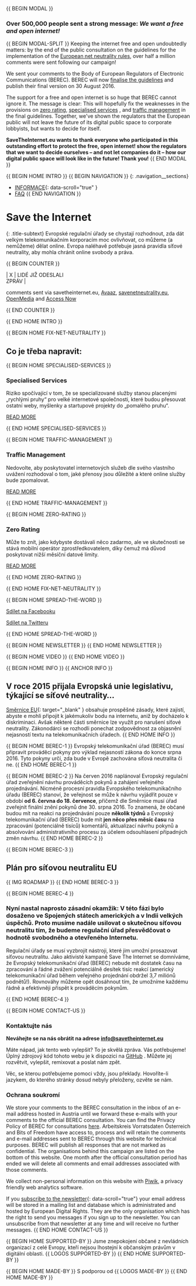 {{ BEGIN MODAL }}
### Over 500,000 people sent a strong message: *We want a free and open internet!*
{{ BEGIN MODAL-SPLIT }}
Keeping the internet free and open undoubtedly matters: by the end of the public consultation on the guidelines for the implementation of the [European net neutrality rules](https://edri.org/time-to-save-the-internet/), over half a million comments were sent following our campaign!
 
We sent your comments to the Body of European Regulators of Electronic Communications (BEREC). BEREC will now [finalise the guidelines](https://edri.org/net-neutrality-european-parliament-decided-not-to-decide/) and publish their final version on 30 August 2016.
 
The support for a free and open internet is so huge that BEREC cannot ignore it. The message is clear: This will hopefully fix the weaknesses in the provisions on [zero rating](https://edri.org/zero-rating-why-dangerous-for-our-rights-freedoms), [specialised services](https://edri.org/specialised-services-make-break-issue-open-internet/) , and [traffic management](https://edri.org/traffic-management-where-risks-online-discrimination/) in the final guidelines. Together, we've shown the regulators that the European public will not leave the future of its digital public space to corporate lobbyists, but wants to decide for itself. 

**SaveTheInternet.eu wants to thank everyone who participated in this outstanding effort to protect the free, open internet!  show the regulators that we want to decide ourselves – and not let companies do it – how our digital public space will look like in the future! Thank you!**
{{ END MODAL }}

{{ BEGIN HOME INTRO }}
{{ BEGIN NAVIGATION }}
{: .navigation__sections}
- [INFORMACE](#info){: data-scroll="true" }
- [FAQ](faq)
{{ END NAVIGATION }}

# Save the Internet

{: .title-subtext}
Evropské regulační úřady se chystají rozhodnout, zda dát velkým telekomunikačním korporacím moc ovlivňovat, co můžeme (a nemůžeme) dělat online. Evropa naléhavě potřebuje jasná pravidla síťové neutrality, aby mohla chránit online svobody a práva.

{{ BEGIN COUNTER }}

| X | LIDÉ JIŽ ODESLALI <br> ZPRÁV |

comments sent via savetheinternet.eu, [Avaaz](https://secure.avaaz.org/en/save_the_internet_eu_loc_2016/), [savenetneutrality.eu](https://actionnetwork.org/petitions/save-eu-net-neutrality), [OpenMedia](https://act.openmedia.org/TollBooth/) and [Access Now](https://act.accessnow.org/ea-action/action?ea.client.id=1921&ea.campaign.id=51950)

{{ END COUNTER }}

{{ END HOME INTRO }}

{{ BEGIN HOME FIX-NET-NEUTRALITY }}

## Co je třeba napravit:

{{ BEGIN HOME SPECIALISED-SERVICES }}

### Specialised Services

Riziko spočívající v tom, že se specializované služby stanou placenými „rychlými pruhy“ pro velké internetové společnosti, které budou přesouvat ostatní weby, myšlenky a startupové projekty do „pomalého pruhu“.

[READ MORE](faq/#what-are-specialised-services)

{{ END HOME SPECIALISED-SERVICES }}

{{ BEGIN HOME TRAFFIC-MANAGEMENT }}

### Traffic Management

Nedovolte, aby poskytovatel internetových služeb dle svého vlastního uvážení rozhodoval o tom, jaké přenosy jsou důležité a které online služby bude zpomalovat.

[READ MORE](faq/#what-is-traffic-management)

{{ END HOME TRAFFIC-MANAGEMENT }}

{{ BEGIN HOME ZERO-RATING }}

### Zero Rating

Může to znít, jako kdybyste dostávali něco zadarmo, ale ve skutečnosti se stává mobilní operátor zprostředkovatelem, díky čemuž má důvod poskytovat nižší měsíční datové limity.

[READ MORE](faq/#what-is-zero-rating)

{{ END HOME ZERO-RATING }}

{{ END HOME FIX-NET-NEUTRALITY }}

{{ BEGIN HOME SPREAD-THE-WORD }}

[Sdílet na Facebooku](http://www.facebook.com/sharer.php?u=https://savetheinternet.eu/cs/)

[Sdílet na Twitteru](https://twitter.com/intent/tweet?text=What%0Aif%0Athey%0Amade%0AEurope%27s%0Ainternet%0Aso%0Aslow%2C%0Aevery%0Atweet%0Aloaded%0Aslowly%0Alike%0Athis%3F%0ADon%27t%20let%20them%3A%0Ahttps%3A%2F%2Fwww.savetheinternet.eu%2F)

{{ END HOME SPREAD-THE-WORD }}

{{ BEGIN HOME NEWSLETTER }}
{{ END HOME NEWSLETTER }}

{{ BEGIN HOME VIDEO }}
{{ END HOME VIDEO }}

{{ BEGIN HOME INFO }}
{{ ANCHOR INFO }}
## V roce 2015 přijala Evropská unie legislativu, týkající se síťové neutrality…

[Směrnice EU](http://eur-lex.europa.eu/legal-content/EN/TXT/?uri=CELEX:32015R2120){: target="_blank" } obsahuje prospěšné zásady, které zajistí, abyste e mohli připojit k jakémukoliv bodu na internetu, aniž by docházelo k diskriminaci. Avšak některé části směrnice lze využít pro narušení síťové neutrality. Zákonodárci se rozhodli ponechat zodpovědnost za objasnění nejasností textu na telekomunikačních úřadech.
{{ END HOME INFO }}


{{ BEGIN HOME BEREC-1 }}
Evropský telekomunikační úřad (BEREC) musí připravit prováděcí pokyny pro výklad nejasností zákona do konce srpna 2016. Tyto pokyny určí, zda bude v Evropě zachována síťová neutralita či ne.
{{ END HOME BEREC-1 }}

{{ BEGIN HOME BEREC-2 }}
Na červen 2016 naplánoval Evropský regulační úřad zveřejnění návrhu prováděcích pokynů a zahájení veřejného projednávání. Nicméně procesní pravidla Evropského telekomunikačního úřadu (BEREC) stanoví, že veřejnost se může k návrhu vyjádřit pouze v období __od 6. června do 18. července__, přičemž dle Směrnice musí úřad zveřejnit finální znění pokynů dne 30. srpna 2016. To znamená, že občané budou mít na reakci na projednávání pouze __několik týdnů__ a Evropský telekomunikační úřad (BEREC) bude mít __jen něco přes měsíc času__ na zpracování (potenciálně tisíců) komentářů, aktualizací návrhu pokynů a absolvování administrativního procesu za účelem odsouhlasení případných změn návrhu.
{{ END HOME BEREC-2 }}

{{ BEGIN HOME BEREC-3 }}
## Plán pro síťovou neutralitu EU
{{ IMG ROADMAP }}
{{ END HOME BEREC-3 }}

{{ BEGIN HOME BEREC-4 }}
### __Nyní nastal naprosto zásadní okamžik: V této fázi bylo dosaženo ve Spojených státech amerických a v Indii velkých úspěchů. Proto musíme nadále usilovat o skutečnou síťovou neutralitu tím, že budeme regulační úřad přesvědčovat o hodnotě svobodného a otevřeného Internetu.__

Regulační úřady se musí vyzbrojit nástroji, které jim umožní prosazovat síťovou neutralitu. Jako aktivisté kampaně Save The Internet se domníváme, že Evropský telekomunikační úřad (BEREC) nebude mít dostatek času na zpracování a řádné zvážení potenciálně desítek tisíc reakcí (americký telekomunikační úřad během veřejného projednání obdržel 3,7 miliónů podnětů!). Rovnováhy můžeme opět dosáhnout tím, že umožníme každému řádně a efektivněji přispět k prováděcím pokynům.

{{ END HOME BEREC-4 }}

{{ BEGIN HOME CONTACT-US }}
### Kontaktujte nás

__Neváhejte se na nás obrátit na adrese [info@savetheinternet.eu](mailto:info@savetheinternet.eu)__

Máte nápad, jak tento web vylepšit? To je skvělá zpráva. Vás potřebujeme! Úplný zdrojový kód tohoto webu je k dispozici na [GitHub](https://github.com/Netzfreiheit/STI-UI) . Můžete jej rozvětvit, vylepšit, remixovat a poslat nám zpět.

Věc, se kterou potřebujeme pomoci vždy, jsou překlady. Hovoříte-li jazykem, do kterého stránky dosud nebyly přeloženy, ozvěte se nám.

### Ochrana soukromí

We store your comments to the BEREC consultation in the inbox of an e-mail address hosted in Austria until we forward these e-mails with your comments to the official BEREC consultation. You can find the Privacy Policy of BEREC for consultations [here](http://berec.europa.eu/eng/document_register/subject_matter/berec_office/download/0/4615-privacy-statement-berec-office-policy-do_0.pdf). Arbeitskreis Vorratsdaten Österreich and Bits of Freedom have access to, process and will retain the comments and e-mail addresses sent to BEREC through this website for technical purposes. BEREC will publish all responses that are not marked as confidential. The organisations behind this campaign are listed on the bottom of this website. One month after the official consultation period has ended we will delete all comments and email addresses associated with those comments.

We collect non-personal information on this website with [Piwik](https://piwik.org/), a privacy friendly web analytics software.

If you [subscribe to the newsletter](#subscribe-to-newsletter){: data-scroll="true"} your email address will be stored in a mailing list and database which is administrated and hosted by European Digital Rights. They are the only organisation which has the right to send you messages if you sign up to the newsletter. You can unsubscribe from that newsletter at any time and will receive no further messages.
{{ END HOME CONTACT-US }}

{{ BEGIN HOME SUPPORTED-BY }}
Jsme znepokojení občané z nevládních organizací z celé Evropy, kteří nejsou lhostejní k občanským právům v digitální oblasti.
{{ LOGOS SUPPORTED-BY }}
{{ END HOME SUPPORTED-BY }}

{{ BEGIN HOME MADE-BY }}
S podporou od
{{ LOGOS MADE-BY }}
{{ END HOME MADE-BY }}
